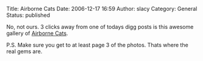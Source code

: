 Title: Airborne Cats
Date: 2006-12-17 16:59
Author: slacy
Category: General
Status: published

No, not ours. 3 clicks away from one of todays digg posts is this
awesome gallery of [Airborne
Cats](http://www.flickr.com/photos/junku/sets/303691/).

P.S. Make sure you get to at least page 3 of the photos. Thats where the
real gems are.
